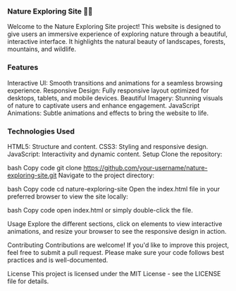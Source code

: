 ### Nature Exploring Site 🌲🌄
Welcome to the Nature Exploring Site project! This website is designed to give users an immersive experience of exploring nature through a beautiful, interactive interface. It highlights the natural beauty of landscapes, forests, mountains, and wildlife.

### Features
Interactive UI: Smooth transitions and animations for a seamless browsing experience.
Responsive Design: Fully responsive layout optimized for desktops, tablets, and mobile devices.
Beautiful Imagery: Stunning visuals of nature to captivate users and enhance engagement.
JavaScript Animations: Subtle animations and effects to bring the website to life.

### Technologies Used
HTML5: Structure and content.
CSS3: Styling and responsive design.
JavaScript: Interactivity and dynamic content.
Setup
Clone the repository:

bash
Copy code
git clone https://github.com/your-username/nature-exploring-site.git
Navigate to the project directory:

bash
Copy code
cd nature-exploring-site
Open the index.html file in your preferred browser to view the site locally:

bash
Copy code
open index.html
or simply double-click the file.

Usage
Explore the different sections, click on elements to view interactive animations, and resize your browser to see the responsive design in action.

Contributing
Contributions are welcome! If you'd like to improve this project, feel free to submit a pull request. Please make sure your code follows best practices and is well-documented.

License
This project is licensed under the MIT License - see the LICENSE file for details.


